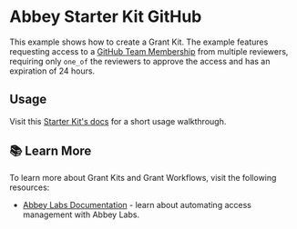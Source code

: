 # Abbey Starter Kit GitHub

This example shows how to create a Grant Kit.
The example features requesting access to a [GitHub Team Membership](https://registry.terraform.io/providers/integrations/github/latest/docs/resources/team_membership)
from multiple reviewers, requiring only `one_of` the reviewers to approve the access and has an expiration of 24 hours.

## Usage

Visit this [Starter Kit's docs](https://docs.abbey.io/integrations/infrastructure/github) for a short usage walkthrough.

## :books: Learn More

To learn more about Grant Kits and Grant Workflows, visit the following resources:

- [Abbey Labs Documentation](https://docs.abbey.io) - learn about automating access management with Abbey Labs.
